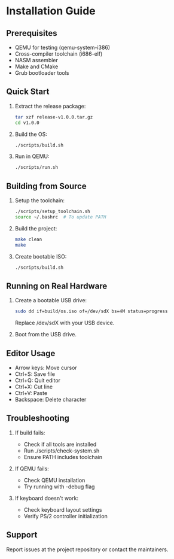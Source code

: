 # Installation Guide

## Prerequisites

- QEMU for testing (qemu-system-i386)
- Cross-compiler toolchain (i686-elf)
- NASM assembler
- Make and CMake
- Grub bootloader tools

## Quick Start

1. Extract the release package:
   ```bash
   tar xzf release-v1.0.0.tar.gz
   cd v1.0.0
   ```

2. Build the OS:
   ```bash
   ./scripts/build.sh
   ```

3. Run in QEMU:
   ```bash
   ./scripts/run.sh
   ```

## Building from Source

1. Setup the toolchain:
   ```bash
   ./scripts/setup_toolchain.sh
   source ~/.bashrc  # To update PATH
   ```

2. Build the project:
   ```bash
   make clean
   make
   ```

3. Create bootable ISO:
   ```bash
   ./scripts/build.sh
   ```

## Running on Real Hardware

1. Create a bootable USB drive:
   ```bash
   sudo dd if=build/os.iso of=/dev/sdX bs=4M status=progress
   ```
   Replace /dev/sdX with your USB device.

2. Boot from the USB drive.

## Editor Usage

- Arrow keys: Move cursor
- Ctrl+S: Save file
- Ctrl+Q: Quit editor
- Ctrl+X: Cut line
- Ctrl+V: Paste
- Backspace: Delete character

## Troubleshooting

1. If build fails:
   - Check if all tools are installed
   - Run ./scripts/check-system.sh
   - Ensure PATH includes toolchain

2. If QEMU fails:
   - Check QEMU installation
   - Try running with -debug flag

3. If keyboard doesn't work:
   - Check keyboard layout settings
   - Verify PS/2 controller initialization

## Support

Report issues at the project repository or contact the maintainers.
